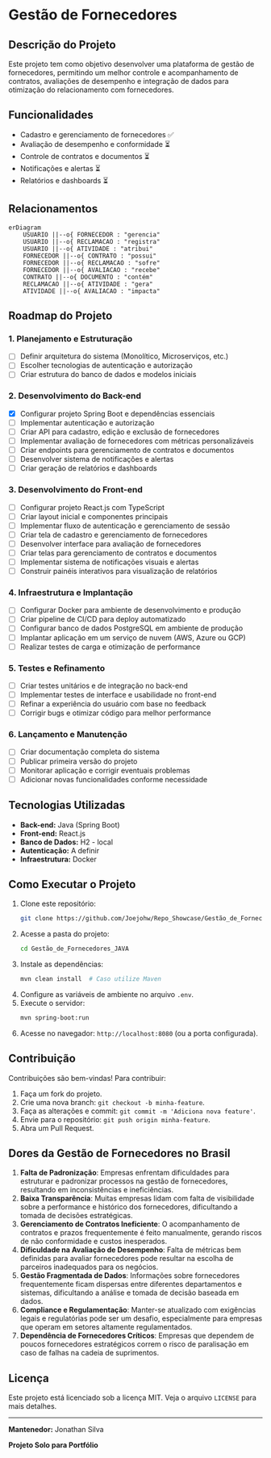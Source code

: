 # Gestão de Fornecedores

## Descrição do Projeto
Este projeto tem como objetivo desenvolver uma plataforma de gestão de fornecedores, permitindo um melhor controle e acompanhamento de contratos, avaliações de desempenho e integração de dados para otimização do relacionamento com fornecedores.

## Funcionalidades
- Cadastro e gerenciamento de fornecedores ✅
- Avaliação de desempenho e conformidade ⏳
- Controle de contratos e documentos ⏳
- Notificações e alertas ⏳
- Relatórios e dashboards ⏳


## Relacionamentos

```mermaid
erDiagram
    USUARIO ||--o{ FORNECEDOR : "gerencia"
    USUARIO ||--o{ RECLAMACAO : "registra"
    USUARIO ||--o{ ATIVIDADE : "atribui"
    FORNECEDOR ||--o{ CONTRATO : "possui"
    FORNECEDOR ||--o{ RECLAMACAO : "sofre"
    FORNECEDOR ||--o{ AVALIACAO : "recebe"
    CONTRATO ||--o{ DOCUMENTO : "contém"
    RECLAMACAO ||--o{ ATIVIDADE : "gera"
    ATIVIDADE ||--o{ AVALIACAO : "impacta"
```


## Roadmap do Projeto
### 1. Planejamento e Estruturação
- [ ] Definir arquitetura do sistema (Monolítico, Microserviços, etc.)
- [ ] Escolher tecnologias de autenticação e autorização
- [ ] Criar estrutura do banco de dados e modelos iniciais

### 2. Desenvolvimento do Back-end
- [x] Configurar projeto Spring Boot e dependências essenciais
- [ ] Implementar autenticação e autorização
- [ ] Criar API para cadastro, edição e exclusão de fornecedores
- [ ] Implementar avaliação de fornecedores com métricas personalizáveis
- [ ] Criar endpoints para gerenciamento de contratos e documentos
- [ ] Desenvolver sistema de notificações e alertas
- [ ] Criar geração de relatórios e dashboards

### 3. Desenvolvimento do Front-end
- [ ] Configurar projeto React.js com TypeScript
- [ ] Criar layout inicial e componentes principais
- [ ] Implementar fluxo de autenticação e gerenciamento de sessão
- [ ] Criar tela de cadastro e gerenciamento de fornecedores
- [ ] Desenvolver interface para avaliação de fornecedores
- [ ] Criar telas para gerenciamento de contratos e documentos
- [ ] Implementar sistema de notificações visuais e alertas
- [ ] Construir painéis interativos para visualização de relatórios

### 4. Infraestrutura e Implantação
- [ ] Configurar Docker para ambiente de desenvolvimento e produção
- [ ] Criar pipeline de CI/CD para deploy automatizado
- [ ] Configurar banco de dados PostgreSQL em ambiente de produção
- [ ] Implantar aplicação em um serviço de nuvem (AWS, Azure ou GCP)
- [ ] Realizar testes de carga e otimização de performance

### 5. Testes e Refinamento
- [ ] Criar testes unitários e de integração no back-end
- [ ] Implementar testes de interface e usabilidade no front-end
- [ ] Refinar a experiência do usuário com base no feedback
- [ ] Corrigir bugs e otimizar código para melhor performance

### 6. Lançamento e Manutenção
- [ ] Criar documentação completa do sistema
- [ ] Publicar primeira versão do projeto
- [ ] Monitorar aplicação e corrigir eventuais problemas
- [ ] Adicionar novas funcionalidades conforme necessidade

## Tecnologias Utilizadas
- **Back-end:** Java (Spring Boot)
- **Front-end:** React.js
- **Banco de Dados:** H2 - local
- **Autenticação:** A definir
- **Infraestrutura:** Docker

## Como Executar o Projeto
1. Clone este repositório:
   ```sh
   git clone https://github.com/Joejohw/Repo_Showcase/Gestão_de_Fornecedores_JAVA
   ```
2. Acesse a pasta do projeto:
   ```sh
   cd Gestão_de_Fornecedores_JAVA
   ```
3. Instale as dependências:
   ```sh
   mvn clean install  # Caso utilize Maven
   ```
4. Configure as variáveis de ambiente no arquivo `.env`.
5. Execute o servidor:
   ```sh
   mvn spring-boot:run
   ```
6. Acesse no navegador: `http://localhost:8080` (ou a porta configurada).

## Contribuição
Contribuições são bem-vindas! Para contribuir:
1. Faça um fork do projeto.
2. Crie uma nova branch: `git checkout -b minha-feature`.
3. Faça as alterações e commit: `git commit -m 'Adiciona nova feature'`.
4. Envie para o repositório: `git push origin minha-feature`.
5. Abra um Pull Request.

## Dores da Gestão de Fornecedores no Brasil
1. **Falta de Padronização**: Empresas enfrentam dificuldades para estruturar e padronizar processos na gestão de fornecedores, resultando em inconsistências e ineficiências.
2. **Baixa Transparência**: Muitas empresas lidam com falta de visibilidade sobre a performance e histórico dos fornecedores, dificultando a tomada de decisões estratégicas.
3. **Gerenciamento de Contratos Ineficiente**: O acompanhamento de contratos e prazos frequentemente é feito manualmente, gerando riscos de não conformidade e custos inesperados.
4. **Dificuldade na Avaliação de Desempenho**: Falta de métricas bem definidas para avaliar fornecedores pode resultar na escolha de parceiros inadequados para os negócios.
5. **Gestão Fragmentada de Dados**: Informações sobre fornecedores frequentemente ficam dispersas entre diferentes departamentos e sistemas, dificultando a análise e tomada de decisão baseada em dados.
6. **Compliance e Regulamentação**: Manter-se atualizado com exigências legais e regulatórias pode ser um desafio, especialmente para empresas que operam em setores altamente regulamentados.
7. **Dependência de Fornecedores Críticos**: Empresas que dependem de poucos fornecedores estratégicos correm o risco de paralisação em caso de falhas na cadeia de suprimentos.

## Licença
Este projeto está licenciado sob a licença MIT. Veja o arquivo `LICENSE` para mais detalhes.

---

**Mantenedor:** Jonathan Silva

**Projeto Solo para Portfólio**
